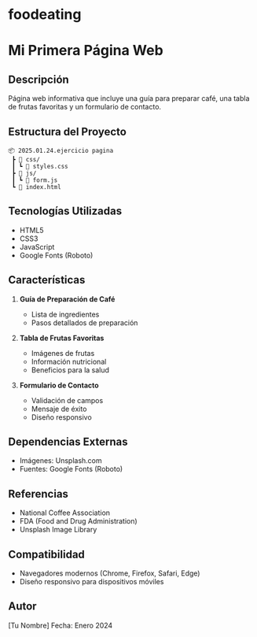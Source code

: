# foodeating

# Mi Primera Página Web

## Descripción
Página web informativa que incluye una guía para preparar café, una tabla de frutas favoritas y un formulario de contacto.

## Estructura del Proyecto
```
📦 2025.01.24.ejercicio pagina
 ┣ 📂 css/
 ┃ ┗ 📜 styles.css
 ┣ 📂 js/
 ┃ ┗ 📜 form.js
 ┗ 📜 index.html
```

## Tecnologías Utilizadas
- HTML5
- CSS3
- JavaScript
- Google Fonts (Roboto)

## Características
1. **Guía de Preparación de Café**
   - Lista de ingredientes
   - Pasos detallados de preparación

2. **Tabla de Frutas Favoritas**
   - Imágenes de frutas
   - Información nutricional
   - Beneficios para la salud

3. **Formulario de Contacto**
   - Validación de campos
   - Mensaje de éxito
   - Diseño responsivo

## Dependencias Externas
- Imágenes: Unsplash.com
- Fuentes: Google Fonts (Roboto)

## Referencias
- National Coffee Association
- FDA (Food and Drug Administration)
- Unsplash Image Library

## Compatibilidad
- Navegadores modernos (Chrome, Firefox, Safari, Edge)
- Diseño responsivo para dispositivos móviles

## Autor
[Tu Nombre]
Fecha: Enero 2024
